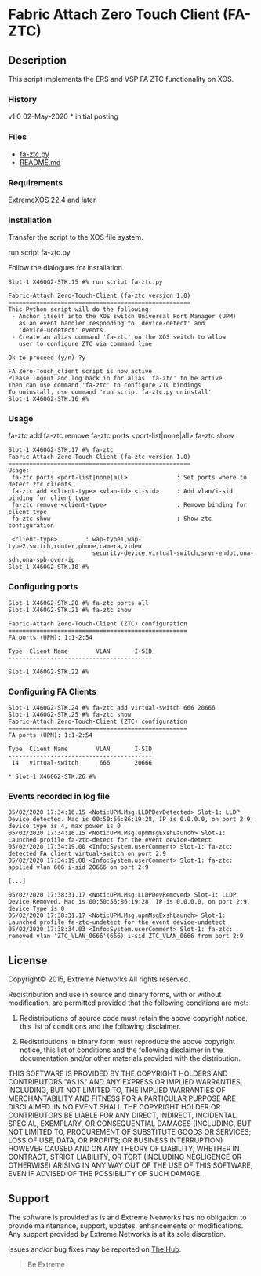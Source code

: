 # Fabric Attach Zero Touch Client (FA-ZTC)
## Description
This script implements the ERS and VSP FA ZTC functionality on XOS.

### History
v1.0    02-May-2020
        * initial posting

### Files
* [fa-ztc.py](fa-ztc.py)
* [README.md](README.md)

### Requirements
ExtremeXOS 22.4 and later

### Installation
Transfer the script to the XOS file system.

run script fa-ztc.py

Follow the dialogues for installation.

```
Slot-1 X460G2-STK.15 #% run script fa-ztc.py

Fabric-Attach Zero-Touch-Client (fa-ztc version 1.0)
====================================================
This Python script will do the following:
 - Anchor itself into the XOS switch Universal Port Manager (UPM)
   as an event handler responding to 'device-detect' and
   'device-undetect' events
 - Create an alias command 'fa-ztc' on the XOS switch to allow
   user to configure ZTC via command line

Ok to proceed (y/n) ?y

FA Zero-Touch_client script is now active
Please logout and log back in for alias 'fa-ztc' to be active
Then can use command 'fa-ztc' to configure ZTC bindings
To uninstall, use command 'run script fa-ztc.py uninstall'
Slot-1 X460G2-STK.16 #%
```


### Usage
fa-ztc add <client-type> <vlan-id> <i-sid>
fa-ztc remove <client-type>
fa-ztc ports <port-list|none|all>
fa-ztc show

```
Slot-1 X460G2-STK.17 #% fa-ztc
Fabric-Attach Zero-Touch-Client (fa-ztc version 1.0)
====================================================
Usage:
 fa-ztc ports <port-list|none|all>              : Set ports where to detect ztc clients
 fa-ztc add <client-type> <vlan-id> <i-sid>     : Add vlan/i-sid binding for client type
 fa-ztc remove <client-type>                    : Remove binding for client type
 fa-ztc show                                    : Show ztc configuration

 <client-type>        : wap-type1,wap-type2,switch,router,phone,camera,video
                        security-device,virtual-switch,srvr-endpt,ona-sdn,ona-spb-over-ip
Slot-1 X460G2-STK.18 #%
```


### Configuring ports
```
Slot-1 X460G2-STK.20 #% fa-ztc ports all
Slot-1 X460G2-STK.21 #% fa-ztc show

Fabric-Attach Zero-Touch-Client (ZTC) configuration
===================================================
FA ports (UPM): 1:1-2:54

Type  Client Name        VLAN       I-SID
-----------------------------------------

Slot-1 X460G2-STK.22 #%
```


### Configuring FA Clients
```
Slot-1 X460G2-STK.24 #% fa-ztc add virtual-switch 666 20666
Slot-1 X460G2-STK.25 #% fa-ztc show
Fabric-Attach Zero-Touch-Client (ZTC) configuration
===================================================
FA ports (UPM): 1:1-2:54

Type  Client Name        VLAN       I-SID
-----------------------------------------
 14   virtual-switch      666       20666

* Slot-1 X460G2-STK.26 #%
```


### Events recorded in log file
```
05/02/2020 17:34:16.15 <Noti:UPM.Msg.LLDPDevDetected> Slot-1: LLDP Device detected. Mac is 00:50:56:86:19:28, IP is 0.0.0.0, on port 2:9, device type is 4, max power is 0
05/02/2020 17:34:16.15 <Noti:UPM.Msg.upmMsgExshLaunch> Slot-1: Launched profile fa-ztc-detect for the event device-detect
05/02/2020 17:34:19.00 <Info:System.userComment> Slot-1: fa-ztc: detected FA client virtual-switch on port 2:9
05/02/2020 17:34:19.08 <Info:System.userComment> Slot-1: fa-ztc: applied vlan 666 i-sid 20666 on port 2:9

[...]

05/02/2020 17:38:31.17 <Noti:UPM.Msg.LLDPDevRemoved> Slot-1: LLDP Device Removed. Mac is 00:50:56:86:19:28, IP is 0.0.0.0, on port 2:9, device Type is 0
05/02/2020 17:38:31.17 <Noti:UPM.Msg.upmMsgExshLaunch> Slot-1: Launched profile fa-ztc-undetect for the event device-undetect
05/02/2020 17:38:34.03 <Info:System.userComment> Slot-1: fa-ztc: removed vlan 'ZTC_VLAN_0666'(666) i-sid ZTC_VLAN_0666 from port 2:9
```


## License
Copyright© 2015, Extreme Networks
All rights reserved.

Redistribution and use in source and binary forms, with or without modification,
are permitted provided that the following conditions are met:

1. Redistributions of source code must retain the above copyright notice, this
list of conditions and the following disclaimer.

2. Redistributions in binary form must reproduce the above copyright notice,
this list of conditions and the following disclaimer in the documentation
and/or other materials provided with the distribution.

THIS SOFTWARE IS PROVIDED BY THE COPYRIGHT HOLDERS AND CONTRIBUTORS "AS IS" AND
ANY EXPRESS OR IMPLIED WARRANTIES, INCLUDING, BUT NOT LIMITED TO, THE IMPLIED
WARRANTIES OF MERCHANTABILITY AND FITNESS FOR A PARTICULAR PURPOSE ARE
DISCLAIMED. IN NO EVENT SHALL THE COPYRIGHT HOLDER OR CONTRIBUTORS BE LIABLE
FOR ANY DIRECT, INDIRECT, INCIDENTAL, SPECIAL, EXEMPLARY, OR CONSEQUENTIAL
DAMAGES (INCLUDING, BUT NOT LIMITED TO, PROCUREMENT OF SUBSTITUTE GOODS OR
SERVICES; LOSS OF USE, DATA, OR PROFITS; OR BUSINESS INTERRUPTION) HOWEVER
CAUSED AND ON ANY THEORY OF LIABILITY, WHETHER IN CONTRACT, STRICT LIABILITY,
OR TORT (INCLUDING NEGLIGENCE OR OTHERWISE) ARISING IN ANY WAY OUT OF THE USE
OF THIS SOFTWARE, EVEN IF ADVISED OF THE POSSIBILITY OF SUCH DAMAGE.

## Support
The software is provided as is and Extreme Networks has no obligation to provide
maintenance, support, updates, enhancements or modifications.
Any support provided by Extreme Networks is at its sole discretion.

Issues and/or bug fixes may be reported on [The Hub](https://community.extremenetworks.com/).

>Be Extreme
